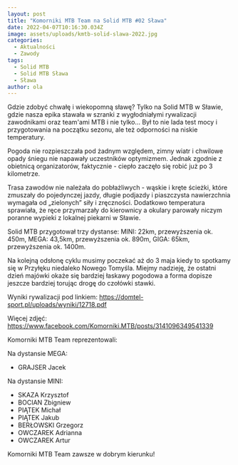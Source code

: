```yaml
---
layout: post
title: "Komorniki MTB Team na Solid MTB #02 Sława"
date: 2022-04-07T10:16:30.034Z
image: assets/uploads/kmtb-solid-slawa-2022.jpg
categories:
  - Aktualności
  - Zawody
tags:
  - Solid MTB
  - Solid MTB Sława
  - Sława
author: ola
---
```

Gdzie zdobyć chwałę i wiekopomną sławę? Tylko na Solid MTB w Sławie, gdzie nasza epika stawała w szranki z wygłodniałymi rywalizacji zawodnikami oraz team'ami MTB i nie tylko... Był to nie lada test mocy i przygotowania na początku sezonu, ale też odporności na niskie temperatury. 

<!--more-->

Pogoda nie rozpieszczała pod żadnym względem, zimny wiatr i chwilowe opady śniegu nie napawały uczestników optymizmem. Jednak zgodnie z obietnicą organizatorów, faktycznie - ciepło zaczęło się robić już po 3 kilometrze.

Trasa zawodów nie należała do pobłażliwych - wąskie i kręte ścieżki, które zmuszały do pojedynczej jazdy, długie podjazdy i piaszczysta nawierzchnia wymagała od „zielonych” siły i zręczności.  Dodatkowo temperatura sprawiała, że ręce przymarzały do kierownicy a okulary parowały niczym poranne wypieki z lokalnej piekarni w Sławie.

Solid MTB przygotował trzy dystanse: MINI: 22km, przewyższenia ok. 450m, MEGA: 43,5km, przewyższenia ok. 890m, GIGA: 65km, przewyższenia ok. 1400m.

Na kolejną odsłonę cyklu musimy poczekać aż do 3 maja kiedy to spotkamy się w Przyłęku niedaleko Nowego Tomyśla. Miejmy nadzieję, że ostatni dzień majówki okaże się bardziej łaskawy pogodowa a forma dopisze jeszcze bardziej torując drogę do czołówki stawki.

Wyniki rywalizacji pod linkiem: <https://domtel-sport.pl/uploads/wyniki/12718.pdf>

Więcej zdjęć: <https://www.facebook.com/Komorniki.MTB/posts/3141096349541339>

Komorniki MTB Team reprezentowali:

Na dystansie MEGA:

* GRAJSER Jacek

Na dystansie MINI:

* SKAZA Krzysztof
* BOCIAN Zbigniew
* PIĄTEK Michał
* PIĄTEK Jakub
* BERŁOWSKI Grzegorz
* OWCZAREK Adrianna
* OWCZAREK Artur

Komorniki MTB Team zawsze w dobrym kierunku!